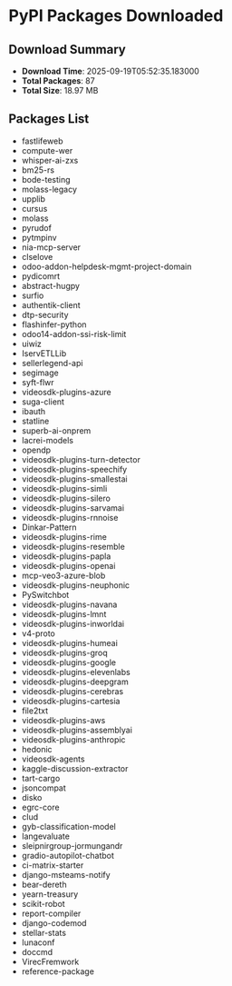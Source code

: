 # PyPI Packages Downloaded

## Download Summary
- **Download Time**: 2025-09-19T05:52:35.183000
- **Total Packages**: 87
- **Total Size**: 18.97 MB

## Packages List
- fastlifeweb
- compute-wer
- whisper-ai-zxs
- bm25-rs
- bode-testing
- molass-legacy
- upplib
- cursus
- molass
- pyrudof
- pytmpinv
- nia-mcp-server
- clselove
- odoo-addon-helpdesk-mgmt-project-domain
- pydicomrt
- abstract-hugpy
- surfio
- authentik-client
- dtp-security
- flashinfer-python
- odoo14-addon-ssi-risk-limit
- uiwiz
- IservETLLib
- sellerlegend-api
- segimage
- syft-flwr
- videosdk-plugins-azure
- suga-client
- ibauth
- statline
- superb-ai-onprem
- lacrei-models
- opendp
- videosdk-plugins-turn-detector
- videosdk-plugins-speechify
- videosdk-plugins-smallestai
- videosdk-plugins-simli
- videosdk-plugins-silero
- videosdk-plugins-sarvamai
- videosdk-plugins-rnnoise
- Dinkar-Pattern
- videosdk-plugins-rime
- videosdk-plugins-resemble
- videosdk-plugins-papla
- videosdk-plugins-openai
- mcp-veo3-azure-blob
- videosdk-plugins-neuphonic
- PySwitchbot
- videosdk-plugins-navana
- videosdk-plugins-lmnt
- videosdk-plugins-inworldai
- v4-proto
- videosdk-plugins-humeai
- videosdk-plugins-groq
- videosdk-plugins-google
- videosdk-plugins-elevenlabs
- videosdk-plugins-deepgram
- videosdk-plugins-cerebras
- videosdk-plugins-cartesia
- file2txt
- videosdk-plugins-aws
- videosdk-plugins-assemblyai
- videosdk-plugins-anthropic
- hedonic
- videosdk-agents
- kaggle-discussion-extractor
- tart-cargo
- jsoncompat
- disko
- egrc-core
- clud
- gyb-classification-model
- langevaluate
- sleipnirgroup-jormungandr
- gradio-autopilot-chatbot
- ci-matrix-starter
- django-msteams-notify
- bear-dereth
- yearn-treasury
- scikit-robot
- report-compiler
- django-codemod
- stellar-stats
- lunaconf
- doccmd
- VirecFremwork
- reference-package
